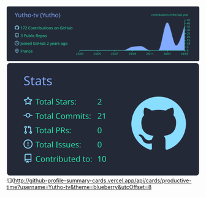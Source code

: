 ![](https://raw.githubusercontent.com/Yutho-tv/Yutho-tv/master/profile-summary-card-output/blueberry/0-profile-details.svg)
![](https://raw.githubusercontent.com/Yutho-tv/Yutho-tv/master/profile-summary-card-output/blueberry/3-stats.svg)
![](http://github-profile-summary-cards.vercel.app/api/cards/productive-time?username=Yutho-tv&theme=blueberry&utcOffset=8

